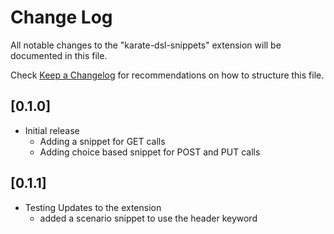 # Change Log
All notable changes to the "karate-dsl-snippets" extension will be documented in this file.

Check [Keep a Changelog](http://keepachangelog.com/) for recommendations on how to structure this file.

## [0.1.0]
- Initial release
    - Adding a snippet for GET calls
    - Adding choice based snippet for POST and PUT calls

## [0.1.1]
- Testing Updates to the extension
    - added a scenario snippet to use the header keyword